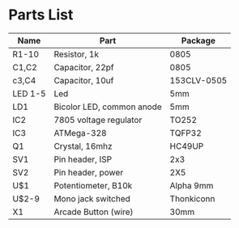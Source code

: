 # Parts List

| Name | Part | Package |
| --- | --- | --- |
| R1-10 | Resistor, 1k | 0805 |
| C1,C2 | Capacitor, 22pf | 0805 |
| c3,C4 | Capacitor, 10uf | 153CLV-0505 |
| LED 1-5 | Led | 5mm |
| LD1 | Bicolor LED, common anode | 5mm |
| IC2 | 7805 voltage regulator | TO252 |
| IC3 | ATMega-328 | TQFP32 |
| Q1 | Crystal, 16mhz | HC49UP |
| SV1 | Pin header, ISP | 2x3 |
| SV2 | Pin header, power | 2X5 |
| U$1 | Potentiometer, B10k | Alpha 9mm |
| U$2-9 | Mono jack switched | Thonkiconn |
| X1 | Arcade Button (wire) | 30mm |
